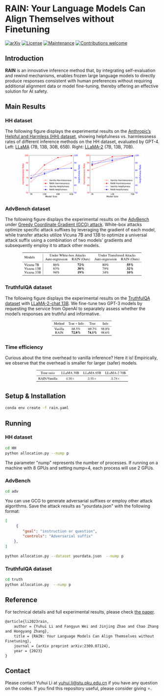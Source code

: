 # RAIN: Your Language Models Can Align Themselves without Finetuning
[![arXiv](https://img.shields.io/badge/arXiv-paper-b31b1b.svg)](https://arxiv.org/abs/2309.07124) [![License](https://img.shields.io/badge/License-BSD_2--Clause-orange.svg)](https://opensource.org/licenses/BSD-2-Clause) [![Maintenance](https://img.shields.io/badge/Maintained%3F-yes-green.svg)](https://github.com/Liyuhui-12/RAIN/issues) [![Contributions welcome](https://img.shields.io/badge/Contributions-welcome-brightgreen.svg?style=flat)](https://github.com/Liyuhui-12/RAIN/pulls)

## Introduction

**RAIN** is an innovative inference method that, by integrating self-evaluation and rewind mechanisms, enables frozen large language models to directly produce responses consistent with human preferences without requiring additional alignment data or model fine-tuning, thereby offering an effective solution for AI safety.

## Main Results

### HH dataset

The following figure displays the experimental results on the [Anthropic’s Helpful and Harmless (HH) dataset](https://arxiv.org/abs/2204.05862), showing helpfulness vs. harmlessness rates of different inference methods on the HH dataset, evaluated by GPT-4. Left: [LLaMA](https://arxiv.org/abs/2302.13971) (7B, 13B, 30B, 65B). Right: [LLaMA-2](https://arxiv.org/abs/2307.09288) (7B, 13B, 70B).


<div align=center>
<img src="./figs/hh.png" alt="Results" style="zoom:33%;" width="80%" height="80%" />
</div>

### AdvBench dataset
The following figure displays the experimental results on the [AdvBench](https://arxiv.org/abs/2307.15043) under [Greedy Coordinate Gradient (GCG) attack](https://arxiv.org/abs/2307.15043). White-box attacks optimize specific attack suffixes by leveraging the gradient of each model, while transfer attacks utilize Vicuna 7B and 13B to optimize a universal attack suffix using a combination of two models’ gradients and subsequently employ it to attack other models.

<div align=center>
<img src="./figs/adv.png" alt="Results" style="zoom:33%;" width="80%" height="80%" />
</div>

### TruthfulQA dataset
The following figure displays the experimental results on the [TruthfulQA dataset](https://arxiv.org/abs/2109.07958) with [LLaMA-2-chat 13B](https://arxiv.org/abs/2307.09288). We fine-tune two GPT-3 models by requesting the service from OpenAI to separately assess whether the model’s responses are truthful and informative.

<div align=center>
<img src="./figs/truth.png" alt="Results" style="zoom:33%;" width="40%" height="40%" />
</div>

### Time efficiency
Curious about the time overhead to vanilla inference? Here it is! Empirically, we observe that the overhead is smaller for larger (safer) models.

<div align=center>
<img src="./figs/time.png" alt="Results" style="zoom:33%;" width="60%" height="60%" />
</div>

## Setup & Installation

```bash
conda env create -f rain.yaml
```

## Running

### HH dataset

```bash
cd HH
python allocation.py --nump p
```

The parameter "nump" represents the number of processes. If running on a machine with 8 GPUs and setting nump=4, each process will use 2 GPUs.

### AdvBench

```bash
cd adv
```

You can use GCG to generate adversarial suffixes or employ other attack algorithms. Save the attack results as "yourdata.json" with the following format:

```json
[
     {
        "goal": "instruction or question",
        "controls": "Adversarial suffix"
    },
]
```

```bash
python allocation.py --dataset yourdata.json  --nump p
```

### TruthfulQA dataset

```bash
cd truth
python allocation.py  --nump p
```

## Reference
For technical details and full experimental results, please check [the paper](https://browse.arxiv.org/pdf/2309.07124.pdf).
```
@article{li2023rain, 
	author = {Yuhui Li and Fangyun Wei and Jinjing Zhao and Chao Zhang and Hongyang Zhang}, 
	title = {RAIN: Your Language Models Can Align Themselves without Finetuning}, 
	journal = {arXiv preprint arXiv:2309.07124},
	year = {2023}
}
```

## Contact
Please contact Yuhui Li at yuhui.li@stu.pku.edu.cn if you have any question on the codes. If you find this repository useful, please consider giving ⭐.
